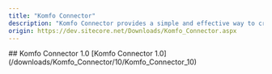 ```yaml
---
title: "Komfo Connector"
description: "Komfo Connector provides a simple and effective way to create custom audiences using Sitecore xDB data that can be used for advertising on social networks. The tool also provides quick access to the Komfo platform and gives an analytics overview of the social channel, therefore allowing social media marketers to bring the power of Sitecore’s xDB segmentation, list management and campaign creation together with Komfo’s media management tools."
origin: https://dev.sitecore.net/Downloads/Komfo_Connector.aspx
---
```


<Card variant='outlineRaised' px={0} mb={8}>
<CardHeader>
## Komfo Connector 1.0
</CardHeader>
<CardBody>
[Komfo Connector 1.0](/downloads/Komfo_Connector/10/Komfo_Connector_10)
</CardBody>          
</Card>